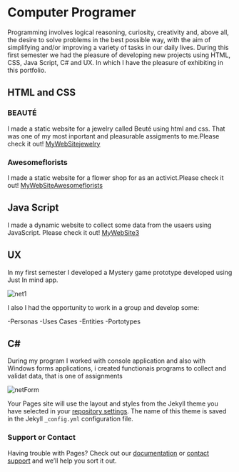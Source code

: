 # Computer Programer 

Programming involves logical reasoning, curiosity, creativity and, above all, the desire to solve problems in the best possible way, with the aim of simplifying and/or improving a variety of tasks in our daily lives. During this first semester we had the pleasure of developing new projects using HTML, CSS, Java Script, C# and UX. In which I have the pleasure of exhibiting in this portfolio.

## HTML and CSS

### BEAUTÉ
I made a static website for a jewelry called Beuté using html and css. That was one of my most inportant and pleasurable assigments to me.Please check it out!  [MyWebSitejewelry](https://mariawaleskaoliver.github.io/MariaWaleskaOliver-BEAUT--/home.html)

### Awesomeflorists

I made a static website for a flower shop for as an activict.Please check it out!  [MyWebSiteAwesomeflorists](https://mariawaleskaoliver.github.io/Awesomeflorists/index.html) 

## Java Script 

I made a dynamic website to collect some data from the usaers using JavaScript. Please check it out! [MyWebSite3](https://mariawaleskaoliver.github.io/java3/) 

## UX
In my first semester I developed a Mystery game prototype developed using Just In mind app.

![net1](https://user-images.githubusercontent.com/102097554/159825579-52af75a8-d46f-4aed-b834-08ff03020428.png)

I also I had the opportunity to work in a group and develop some:

-Personas 
-Uses Cases
-Entities
-Portotypes 

## C#
During  my program I worked with console application and also with Windows forms applications, i created functionais programs to collect and validat data, that is one of assignments


![netForm](https://user-images.githubusercontent.com/102097554/159829133-9aede008-40f1-4230-a14a-0f4ffcefae91.png)


Your Pages site will use the layout and styles from the Jekyll theme you have selected in your [repository settings](https://github.com/MariaWaleskaOliver/MariaWaleskaOliver-mariaoliveira.github.io/settings/pages). The name of this theme is saved in the Jekyll `_config.yml` configuration file.

### Support or Contact



Having trouble with Pages? Check out our [documentation](https://docs.github.com/categories/github-pages-basics/) or [contact support](https://support.github.com/contact) and we’ll help you sort it out.




